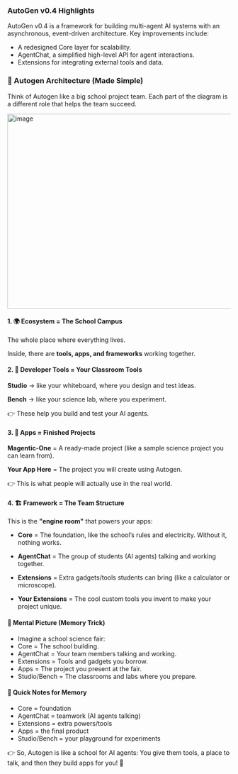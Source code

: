 ### AutoGen v0.4 Highlights

AutoGen v0.4 is a framework for building multi-agent AI systems with an asynchronous, event-driven architecture. Key improvements include:
- A redesigned Core layer for scalability.
- AgentChat, a simplified high-level API for agent interactions.
- Extensions for integrating external tools and data.

### 🧩 Autogen Architecture (Made Simple)

Think of Autogen like a big school project team.
Each part of the diagram is a different role that helps the team succeed.

<img width="682" height="439" alt="image" src="https://github.com/user-attachments/assets/26e982e2-fcf8-473a-9bb4-1a96a359b4a6" />

#### 1. 🌍 Ecosystem = The School Campus

The whole place where everything lives.

Inside, there are **tools, apps, and frameworks** working together.

#### 2. 🔧 Developer Tools = Your Classroom Tools

**Studio** → like your whiteboard, where you design and test ideas.

**Bench** → like your science lab, where you experiment.

👉 These help you build and test your AI agents.

#### 3. 📱 Apps = Finished Projects

**Magentic-One** = A ready-made project (like a sample science project you can learn from).

**Your App Here** = The project you will create using Autogen.

👉 This is what people will actually use in the real world.

#### 4. 🏗️ Framework = The Team Structure

This is the **"engine room"** that powers your apps:

- **Core** = The foundation, like the school’s rules and electricity. Without it, nothing works.

- **AgentChat** = The group of students (AI agents) talking and working together.

- **Extensions** = Extra gadgets/tools students can bring (like a calculator or microscope).

- **Your Extensions** = The cool custom tools you invent to make your project unique.

#### 🎯 Mental Picture (Memory Trick)

- Imagine a school science fair:
- Core = The school building.
- AgentChat = Your team members talking and working.
- Extensions = Tools and gadgets you borrow.
- Apps = The project you present at the fair.
- Studio/Bench = The classrooms and labs where you prepare.

#### 📝 Quick Notes for Memory

- Core = foundation
- AgentChat = teamwork (AI agents talking)
- Extensions = extra powers/tools
- Apps = the final product
- Studio/Bench = your playground for experiments

👉 So, Autogen is like a school for AI agents:
You give them tools, a place to talk, and then they build apps for you! 🚀
